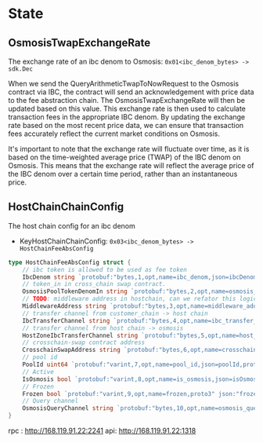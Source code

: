 # State 

## OsmosisTwapExchangeRate

The exchange rate of an ibc denom to Osmosis: `0x01<ibc_denom_bytes> -> sdk.Dec`

When we send the QueryArithmeticTwapToNowRequest to the Osmosis contract via IBC, the contract will send an acknowledgement with price data to the fee abstraction chain. The OsmosisTwapExchangeRate will then be updated based on this value.
This exchange rate is then used to calculate transaction fees in the appropriate IBC denom. By updating the exchange rate based on the most recent price data, we can ensure that transaction fees accurately reflect the current market conditions on Osmosis.

It's important to note that the exchange rate will fluctuate over time, as it is based on the time-weighted average price (TWAP) of the IBC denom on Osmosis. This means that the exchange rate will reflect the average price of the IBC denom over a certain time period, rather than an instantaneous price.

## HostChainChainConfig

The host chain config for an ibc denom
- KeyHostChainChainConfig: `0x03<ibc_denom_bytes> -> HostChainFeeAbsConfig`

```go
type HostChainFeeAbsConfig struct {
	// ibc token is allowed to be used as fee token
	IbcDenom string `protobuf:"bytes,1,opt,name=ibc_denom,json=ibcDenom,proto3" json:"ibc_denom,omitempty" yaml:"allowed_token"`
	// token_in in cross_chain swap contract.
	OsmosisPoolTokenDenomIn string `protobuf:"bytes,2,opt,name=osmosis_pool_token_denom_in,json=osmosisPoolTokenDenomIn,proto3" json:"osmosis_pool_token_denom_in,omitempty"`
	// TODO: middleware address in hostchain, can we refator this logic ?
	MiddlewareAddress string `protobuf:"bytes,3,opt,name=middleware_address,json=middlewareAddress,proto3" json:"middleware_address,omitempty"`
	// transfer channel from customer_chain -> host chain
	IbcTransferChannel string `protobuf:"bytes,4,opt,name=ibc_transfer_channel,json=ibcTransferChannel,proto3" json:"ibc_transfer_channel,omitempty"`
	// transfer channel from host chain -> osmosis
	HostZoneIbcTransferChannel string `protobuf:"bytes,5,opt,name=host_zone_ibc_transfer_channel,json=hostZoneIbcTransferChannel,proto3" json:"host_zone_ibc_transfer_channel,omitempty"`
	// crosschain-swap contract address
	CrosschainSwapAddress string `protobuf:"bytes,6,opt,name=crosschain_swap_address,json=crosschainSwapAddress,proto3" json:"crosschain_swap_address,omitempty"`
	// pool id
	PoolId uint64 `protobuf:"varint,7,opt,name=pool_id,json=poolId,proto3" json:"pool_id,omitempty"`
	// Active
	IsOsmosis bool `protobuf:"varint,8,opt,name=is_osmosis,json=isOsmosis,proto3" json:"is_osmosis,omitempty"`
	// Frozen
	Frozen bool `protobuf:"varint,9,opt,name=frozen,proto3" json:"frozen,omitempty"`
	// Query channel
	OsmosisQueryChannel string `protobuf:"bytes,10,opt,name=osmosis_query_channel,json=osmosisQueryChannel,proto3" json:"osmosis_query_channel,omitempty"`
}
```


rpc : http://168.119.91.22:2241
api:  http://168.119.91.22:1318